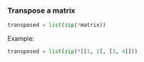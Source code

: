 ### Transpose a matrix
```Python
transposed = list(zip(*matrix))
```

Example:
```Python
transposed = list(zip(*[[1, 2], [3, 4]]))
```
